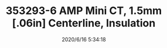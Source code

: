 ﻿---
layout: post 
title: 353293-6  AMP Mini CT, 1.5mm [.06in] Centerline, Insulation 
tags: 
categories: housing-terminal
overview: AMP Mini CT, Connector Assembly, Receptacle, Wire-to-Board, 6 Position, 1.5mm [.06in] Centerline, Insulation Displacement Crimp (IDC), 1 Rows, Natural
series: 
part_number: 353293-6
thumb_img: static/202006/332-thumb-20200616133612.jpg
small_img: static/202006/332-20200616133612.jpg
date: 2020/6/16 5:34:18
---



